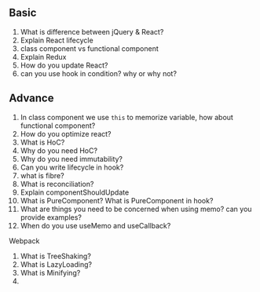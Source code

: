 ## Basic
1. What is difference between jQuery & React?
2. Explain React lifecycle
3. class component vs functional component
4. Explain Redux
5.  How do you update React?
6. can you use hook in condition? why or why not?

## Advance

1. In class component we use `this` to memorize variable, how about functional component?
2. How do you optimize react?
3. What is HoC?
4. Why do you need HoC?
5. Why do you need immutability?
6. Can you write lifecycle in hook?
7. what is fibre?
8.  What is reconciliation?
9.  Explain componentShouldUpdate
10. What is PureComponent? What is PureComponent in hook?
11. What are things you need to be concerned when using memo? can you provide examples?
12. When do you use useMemo and useCallback?

Webpack

1. What is TreeShaking?
2. What is LazyLoading?
3. What is Minifying?
4. 